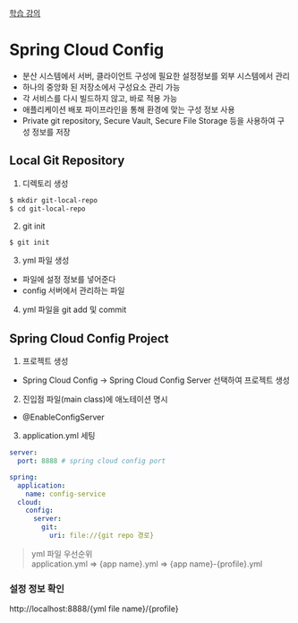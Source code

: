 [학습 강의](https://www.inflearn.com/course/%EC%8A%A4%ED%94%84%EB%A7%81-%ED%81%B4%EB%9D%BC%EC%9A%B0%EB%93%9C-%EB%A7%88%EC%9D%B4%ED%81%AC%EB%A1%9C%EC%84%9C%EB%B9%84%EC%8A%A4/dashboard)

# Spring Cloud Config
- 분산 시스템에서 서버, 클라이언트 구성에 필요한 설정정보를 외부 시스템에서 관리
- 하나의 중앙화 된 저장소에서 구성요소 관리 가능
- 각 서비스를 다시 빌드하지 않고, 바로 적용 가능
- 애플리케이션 배포 파이프라인을 통해 환경에 맞는 구성 정보 사용
- Private git repository, Secure Vault, Secure File Storage 등을 사용하여 구성 정보를 저장

## Local Git Repository
1. 디렉토리 생성
  ```bash
  $ mkdir git-local-repo
  $ cd git-local-repo
  ```
2. git init
  ```bash
  $ git init
  ```  
3. yml 파일 생성
  - 파일에 설정 정보를 넣어준다
  - config 서버에서 관리하는 파일
4. yml 파일을 git add 및 commit

## Spring Cloud Config Project
1. 프로젝트 생성
  - Spring Cloud Config -> Spring Cloud Config Server 선택하여 프로젝트 생성
2. 진입점 파일(main class)에 애노테이션 명시
  - @EnableConfigServer
3. application.yml 세팅
  ```yml
  server:
    port: 8888 # spring cloud config port

  spring:
    application: 
      name: config-service
    cloud:
      config:
        server:
          git:
            uri: file://{git repo 경로}
  ```

> yml 파일 우선순위  
> application.yml => {app name}.yml => {app name}-{profile}.yml

### 설정 정보 확인
http://localhost:8888/{yml file name}/{profile}